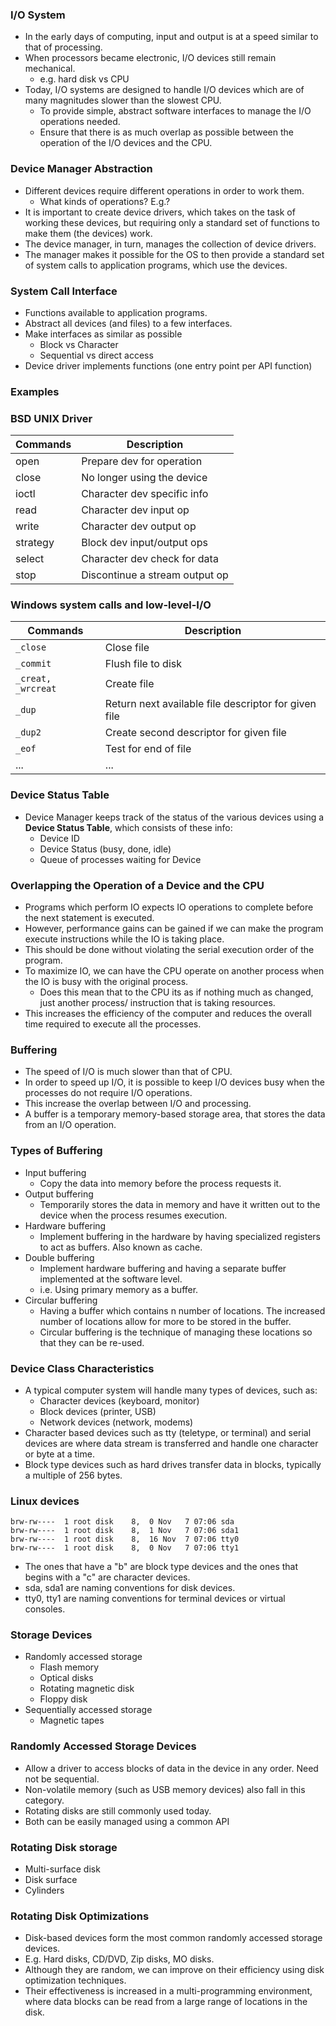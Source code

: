 ### I/O System
- In the early days of computing, input and output is at a speed similar to that of processing.
- When processors became electronic, I/O devices still remain mechanical.
	- e.g. hard disk vs CPU
- Today, I/O systems are designed to handle I/O devices which are of many magnitudes slower than  the slowest CPU.
	- To provide simple, abstract software interfaces to manage the I/O operations needed.
	- Ensure that there is as much overlap as possible between the operation of the I/O devices and the CPU.


### Device Manager Abstraction
- Different devices require different operations in order to work them.
	- What kinds of operations? E.g.?
- It is important to create device drivers, which takes on the task of working these devices, but requiring only a standard set of functions to make them (the devices) work.
- The device manager, in turn, manages the collection of device drivers.
- The manager makes it possible for the OS to then provide a standard set of system calls to application programs, which use the devices.

### System Call Interface
- Functions available to application programs.
- Abstract all devices (and files) to a few interfaces.
- Make interfaces as similar as possible 
	- Block vs Character
	- Sequential vs direct access
- Device driver implements functions (one entry point per API function)

### Examples
### BSD UNIX Driver
|Commands| Description|
|---|----|
|open| Prepare dev for operation|
|close| No longer using the device|
|ioctl| Character dev specific info|
|read| Character dev input op|
|write| Character dev output op|
|strategy| Block dev input/output ops|
|select| Character dev check for data|
|stop| Discontinue a stream output op|

### Windows system calls and low-level-I/O 
|Commands| Description|
|---|---|
|`_close`| Close file|
|`_commit`| Flush file to disk|
|`_creat, _wrcreat`| Create file|
|`_dup`| Return next available file descriptor for given file|
|`_dup2`| Create second descriptor for given file|
|`_eof`| Test for end of file|
|...|...|

### Device Status Table
- Device Manager keeps track of the status of the various devices using a **Device Status Table**, which consists of these info:
	- Device ID
	- Device Status (busy, done, idle)
	- Queue of processes waiting for Device

### Overlapping the Operation of a Device and the CPU
- Programs which perform IO expects IO operations to complete before the next statement is executed.
- However, performance gains can be gained if we can make the program execute instructions while the IO is taking place.
- This should be done without violating the serial execution order of the program.
- To maximize IO, we can have the CPU operate on another process when the IO is busy with the original process.
	- Does this mean that to the CPU its as if nothing much as changed, just another process/ instruction that is taking resources.
- This increases the efficiency of the computer and reduces the overall time required to execute all the processes.

### Buffering
- The speed of I/O is much slower than that of CPU.
- In order to speed up I/O, it is possible to keep I/O devices busy when the processes do not require I/O operations.
- This increase the overlap between I/O and processing.
- A buffer is a temporary memory-based storage area, that stores the data from an I/O operation.

### Types of Buffering
- Input buffering
	- Copy the data into memory before the process requests it.
- Output buffering
	- Temporarily stores the data in memory and have it written out to the device when the process resumes execution.
- Hardware buffering
	- Implement buffering in the hardware by having specialized registers to act as buffers. Also known as cache.
- Double buffering
	- Implement hardware buffering and having a separate buffer implemented at the software level. 
	- i.e. Using primary memory as a buffer.
- Circular buffering
	- Having a buffer which contains n number of locations. The increased number of locations allow for more to be stored in the buffer.
	- Circular buffering is the technique of managing these locations so that they can be re-used.

### Device Class Characteristics
- A typical computer system will handle many types of devices, such as:
	- Character devices (keyboard, monitor)
	- Block devices (printer, USB)
	- Network devices (network, modems)
- Character based devices such as tty (teletype, or terminal) and serial devices are where data stream is transferred and handle one character or byte at a time.
- Block type devices such as hard drives transfer data in blocks, typically a multiple of 256 bytes.

### Linux devices 
```
brw-rw----  1 root disk    8,  0 Nov   7 07:06 sda
brw-rw----  1 root disk    8,  1 Nov   7 07:06 sda1
brw-rw----  1 root disk    8,  16 Nov  7 07:06 tty0
brw-rw----  1 root disk    8,  0 Nov   7 07:06 tty1
```
- The ones that have a "b" are block type devices and the ones that begins with a "c" are character devices.
- sda, sda1 are naming conventions for disk devices.
- tty0, tty1 are naming conventions for terminal devices or virtual consoles.

### Storage Devices
- Randomly accessed storage
	- Flash memory
	- Optical disks
	- Rotating magnetic disk
	- Floppy disk
- Sequentially accessed storage
	- Magnetic tapes

### Randomly Accessed Storage Devices
- Allow a driver to access blocks of data in the device in any order. Need not be sequential.
- Non-volatile memory (such as USB memory devices) also fall in this category.
- Rotating disks are still commonly used today.
- Both can be easily managed using a common API

### Rotating Disk storage
- Multi-surface disk
- Disk surface
- Cylinders

### Rotating Disk Optimizations
- Disk-based devices form the most common randomly accessed storage devices.
- E.g. Hard disks, CD/DVD, Zip disks, MO disks. 
- Although they are random, we can improve on their efficiency using disk optimization techniques.
- Their effectiveness is increased in a multi-programming environment, where data blocks can be read from a large range of locations in the disk.